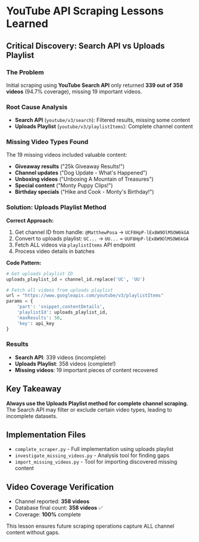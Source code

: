 # YouTube API Scraping Lessons Learned

## Critical Discovery: Search API vs Uploads Playlist

### The Problem
Initial scraping using **YouTube Search API** only returned **339 out of 358 videos** (94.7% coverage), missing 19 important videos.

### Root Cause Analysis
- **Search API** (`youtube/v3/search`): Filtered results, missing some content
- **Uploads Playlist** (`youtube/v3/playlistItems`): Complete channel content

### Missing Video Types Found
The 19 missing videos included valuable content:
- **Giveaway results** ("25k Giveaway Results!")
- **Channel updates** ("Dog Update - What's Happened")
- **Unboxing videos** ("Unboxing A Mountain of Treasures")
- **Special content** ("Monty Puppy Clips!")
- **Birthday specials** ("Hike and Cook - Monty's Birthday!")

### Solution: Uploads Playlist Method

**Correct Approach:**
1. Get channel ID from handle: `@MatthewPosa` → `UCF8HpP-lEx8W9OlMSOW6kGA`
2. Convert to uploads playlist: `UC...` → `UU...` = `UUF8HpP-lEx8W9OlMSOW6kGA`
3. Fetch ALL videos via `playlistItems` API endpoint
4. Process video details in batches

**Code Pattern:**
```python
# Get uploads playlist ID
uploads_playlist_id = channel_id.replace('UC', 'UU')

# Fetch all videos from uploads playlist
url = "https://www.googleapis.com/youtube/v3/playlistItems"
params = {
    'part': 'snippet,contentDetails',
    'playlistId': uploads_playlist_id,
    'maxResults': 50,
    'key': api_key
}
```

### Results
- **Search API**: 339 videos (incomplete)
- **Uploads Playlist**: 358 videos (complete!)
- **Missing videos**: 19 important pieces of content recovered

## Key Takeaway
**Always use the Uploads Playlist method for complete channel scraping.** The Search API may filter or exclude certain video types, leading to incomplete datasets.

## Implementation Files
- `complete_scraper.py` - Full implementation using uploads playlist
- `investigate_missing_videos.py` - Analysis tool for finding gaps
- `import_missing_videos.py` - Tool for importing discovered missing content

## Video Coverage Verification
- Channel reported: **358 videos**
- Database final count: **358 videos** ✅
- Coverage: **100%** complete

This lesson ensures future scraping operations capture ALL channel content without gaps.
